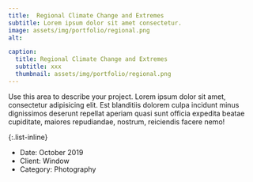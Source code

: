```yaml
---
title:  Regional Climate Change and Extremes
subtitle: Lorem ipsum dolor sit amet consectetur.
image: assets/img/portfolio/regional.png
alt: 

caption:
  title: Regional Climate Change and Extremes
  subtitle: xxx
  thumbnail: assets/img/portfolio/regional.png
---
```

Use this area to describe your project. Lorem ipsum dolor sit amet, consectetur adipisicing elit. Est blanditiis dolorem culpa incidunt minus dignissimos deserunt repellat aperiam quasi sunt officia expedita beatae cupiditate, maiores repudiandae, nostrum, reiciendis facere nemo!

{:.list-inline}
- Date: October 2019
- Client: Window
- Category: Photography

